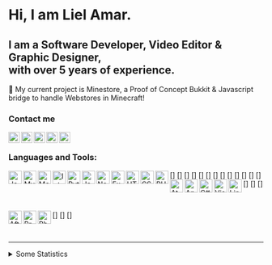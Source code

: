 # Hi, I am <strong>Liel Amar</strong>.

## I am a <strong>Software Developer</strong>, <strong>Video Editor</strong> & <strong>Graphic Designer</strong>, <br>with over <strong>5 years</strong> of experience.
 My current project is Minestore, a Proof of Concept Bukkit & Javascript bridge to handle Webstores in Minecraft!

### Contact me

[<img align="left" alt="website"  width="22px" style="fill: orange;" src="https://lielamar.com/cdn/svg/website.svg" />][website]
[<img align="left" alt="twitter"  width="22px" src="https://lielamar.com/cdn/svg/twitter.svg" />][twitter]
[<img align="left" alt="youtube"  width="22px" src="https://lielamar.com/cdn/svg/youtube.svg" />][youtube]
[<img align="left" alt="spigot"   width="22px" src="https://lielamar.com/cdn/svg/spigot.svg" />][spigot]
[<img align="left" alt="linkedin" width="22px" src="https://lielamar.com/cdn/svg/linkedin.svg" />][linkedin]

<br>

### Languages and Tools:
[<img align="left" alt="Java" width="26px" src="https://lielamar.com/cdn/svg/java.svg" />]
[<img align="left" alt="MySQL" width="26px" src="https://lielamar.com/cdn/svg/mysql.svg" />]
[<img align="left" alt="MongoDB" width="26px" src="https://lielamar.com/cdn/svg/mongodb.svg" />]
[<img align="left" alt="IntelliJ" width="26px" src="https://lielamar.com/cdn/svg/intellij.svg" />]
[<img align="left" alt="Python" width="26px" src="https://lielamar.com/cdn/svg/python.svg" />]
[<img align="left" alt="JavaScript" width="26px" src="https://lielamar.com/cdn/svg/javascript.svg" />]
[<img align="left" alt="NodeJS" width="26px" src="https://lielamar.com/cdn/svg/nodejs.svg" />]
[<img align="left" alt="Express" width="26px" src="https://lielamar.com/cdn/svg/express.svg" />]
[<img align="left" alt="HTML5" width="26px" src="https://lielamar.com/cdn/svg/html5.svg" />]
[<img align="left" alt="CSS3" width="26px" src="https://lielamar.com/cdn/svg/css3.svg" />]
[<img align="left" alt="PHP" width="26px" src="https://lielamar.com/cdn/svg/php.svg" />]
[<img align="left" alt="Atom" width="26px" src="https://lielamar.com/cdn/svg/atom.svg" />]
[<img align="left" alt="Android" width="26px" src="https://lielamar.com/cdn/svg/android.svg" />]
[<img align="left" alt="C#" width="26px" src="https://lielamar.com/cdn/svg/csharp.svg" />]
[<img align="left" alt="Visual Studio Code" width="26px" src="https://lielamar.com/cdn/svg/vscode.svg" />]
[<img align="left" alt="Linux" width="26px" src="https://lielamar.com/cdn/svg/linux.svg" />]

<br>

[<img align="left" alt="After Effects" width="26px" src="https://lielamar.com/cdn/svg/aftereffects.svg" />]
[<img align="left" alt="Premiere Pro" width="26px" src="https://lielamar.com/cdn/svg/premierepro.svg" />]
[<img align="left" alt="Photoshop" width="26px" src="https://lielamar.com/cdn/svg/photoshop.svg" />]

<br>

---

<details>
  <summary>Some Statistics</summary>
  <img align="left" alt="GitHub Stats" src="https://github-readme-stats.codestackr.vercel.app/api?username=LielAmar&show_icons=true&hide_border=true"/>
</details>

[website]: https://lielamar.com
[twitter]: https://twitter.com/IamLielAmar
[youtube]: https://www.youtube.com/channel/UCK9c8Rixqzy7LqG8eBDy9Fg
[spigot]: https://www.spigotmc.org/members/scorpyon.446937/
[linkedin]: https://www.linkedin.com/in/liel-amar-6069a41a5/
